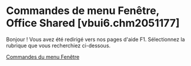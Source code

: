 
# Commandes de menu Fenêtre, Office Shared [vbui6.chm2051177]

Bonjour ! Vous avez été redirigé vers nos pages d'aide F1. Sélectionnez la rubrique que vous recherchiez ci-dessous.

[Commandes du menu Fenêtre](http://msdn.microsoft.com/library/0073c9ac-58cc-a4b4-588c-ff53b9ce6efc%28Office.15%29.aspx)

